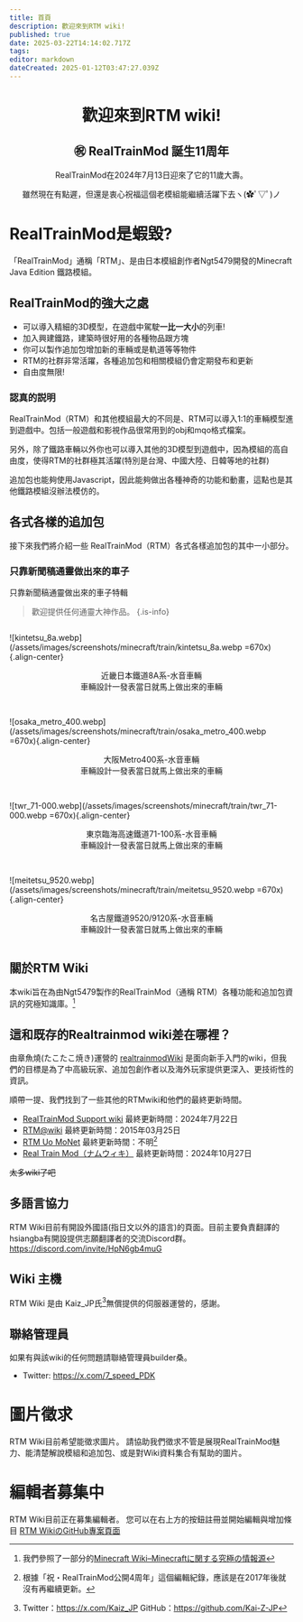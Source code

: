 ```yaml
---
title: 首頁
description: 歡迎來到RTM wiki!
published: true
date: 2025-03-22T14:14:02.717Z
tags: 
editor: markdown
dateCreated: 2025-01-12T03:47:27.039Z
---
```


<h1 style="text-align:center">歡迎來到RTM wiki!</h1>

<h2 style="text-align:center">㊗ RealTrainMod 誕生11周年</h2>

<p style="text-align:center">
  RealTrainMod在2024年7月13日迎來了它的11歲大壽。
<p style="text-align:center">
  雖然現在有點遲，但還是衷心祝福這個老模組能繼續活躍下去ヽ(✿ﾟ▽ﾟ)ノ

<!--
memo：到時候日文頁面會多一張相關圖片在這裡
-->

<!--
<blockquote class="twitter-tweet" data-media-max-width="800" data-lang="ja" data-dnt="true"><p lang="ja" dir="ltr"><a href="https://twitter.com/hashtag/RealTrainMod?src=hash&amp;ref_src=twsrc%5Etfw">#RealTrainMod</a> <a href="https://twitter.com/hashtag/Minecraft?src=hash&amp;ref_src=twsrc%5Etfw">#Minecraft</a> <br><br>あなたの街にも<br>自動車、走らせませんか？<br><br>レイアウトデータをUploadしました。<br>HojyoLayoutPack_『NPCCars_HTDemo』 <a href="https://t.co/Ya1LQQHKsP">https://t.co/Ya1LQQHKsP</a><br><br>RTM/H10BM/NPCCarsほか、<br>いくつかの前提Modが必要です。<br><br>（リプライで続く） <a href="https://t.co/QVpI5hywtz">pic.twitter.com/QVpI5hywtz</a></p>&mdash; 宝条みちる@Minecraft (@hojyo_minecraft) <a href="https://twitter.com/hojyo_minecraft/status/1789626066098942406?ref_src=twsrc%5Etfw">2024年5月12日</a></blockquote>
-->
          
# RealTrainMod是蝦毀?

「RealTrainMod」通稱「RTM」、是由日本模組創作者Ngt5479開發的Minecraft Java Edition 鐵路模組。



## RealTrainMod的強大之處
- 可以導入精細的3D模型，在遊戲中駕駛**一比一大小**的列車!
- 加入興建鐵路，建築時很好用的各種物品跟方塊
- 你可以製作追加包增加新的車輛或是軌道等等物件
- RTM的社群非常活躍，各種追加包和相關模組仍會定期發布和更新
- 自由度無限!

### 認真的説明
RealTrainMod（RTM）和其他模組最大的不同是、RTM可以導入1:1的車輛模型進到遊戲中。包括一般遊戲和影視作品很常用到的obj和mqo格式檔案。

另外，除了鐵路車輛以外你也可以導入其他的3D模型到遊戲中，因為模組的高自由度，使得RTM的社群極其活躍(特別是台灣、中國大陸、日韓等地的社群)

追加包也能夠使用Javascript，因此能夠做出各種神奇的功能和動畫，這點也是其他鐵路模組沒辦法模仿的。


## 各式各樣的追加包
接下來我們將介紹一些 RealTrainMod（RTM）各式各樣追加包的其中一小部分。
<!--
<blockquote class="twitter-tweet" data-conversation="none" data-lang="ja" data-dnt="true" data-theme="dark"><p lang="ja" dir="ltr">こちらのほうはソリオと比べて、なんだか少しいかめしい見た目になったような気がします……姉妹車なので、そう大きくは変わらないのですが。エンブレム効果でしょうか？ <a href="https://t.co/0AiJqQtqsy">pic.twitter.com/0AiJqQtqsy</a></p>&mdash; 宝条みちる@Minecraft (@hojyo_minecraft) <a href="https://twitter.com/hojyo_minecraft/status/1868287778649485411?ref_src=twsrc%5Etfw">2024年12月15日</a></blockquote>
-->

### 只靠新聞稿通靈做出來的車子
只靠新聞稿通靈做出來的車子特輯
> 歡迎提供任何通靈大神作品。
{.is-info}
<div style="
            display: flex;
            flex-wrap: wrap;
            justify-content: center;
            align-items: center;
            gap: 16px;
            ">
  <div>
    
  ![kintetsu_8a.webp](/assets/images/screenshots/minecraft/train/kintetsu_8a.webp =670x){.align-center}
  <p style="text-align:center">近畿日本鐵道8A系-水音車輛<br>車輛設計一發表當日就馬上做出來的車輛</p>
  </div>

  <div>
    
  ![osaka_metro_400.webp](/assets/images/screenshots/minecraft/train/osaka_metro_400.webp =670x){.align-center}
  <p style="text-align:center">大阪Metro400系-水音車輛<br>車輛設計一發表當日就馬上做出來的車輛</p>
  </div>

  <div>
    
  ![twr_71-000.webp](/assets/images/screenshots/minecraft/train/twr_71-000.webp =670x){.align-center}
  <p style="text-align:center">東京臨海高速鐵道71-100系-水音車輛<br>車輛設計一發表當日就馬上做出來的車輛</p>
  </div>

  <div>
    
  ![meitetsu_9520.webp](/assets/images/screenshots/minecraft/train/meitetsu_9520.webp =670x){.align-center}
  <p style="text-align:center">名古屋鐵道9520/9120系-水音車輛<br>車輛設計一發表當日就馬上做出來的車輛</p>
    
    
  </div>
</div>

## 關於RTM Wiki

本wiki旨在為由Ngt5479製作的RealTrainMod（通稱 RTM）各種功能和追加包資訊的究極知識庫。[^1]

## 這和既存的Realtrainmod wiki差在哪裡？

由章魚燒(たこたこ焼き)運營的 <a href="https://gamerch.com/realtrainmod/" target="_blank">realtrainmodWiki</a> 是面向新手入門的wiki，但我們的目標是為了中高級玩家、追加包創作者以及海外玩家提供更深入、更技術性的資訊。

順帶一提、我們找到了一些其他的RTMwiki和他們的最終更新時間。

* <a href="https://wikiwiki.jp/rtm-sub/" target="_blank">RealTrainMod Support wiki</a> 最終更新時間：2024年7月22日
* <a href="https://w.atwiki.jp/ngtmods/" target="_blank">RTM@wiki</a> 最終更新時間：2015年03月25日
* <a href="http://rtm-uo-monet.wikidot.com/" target="_blank">RTM Uo MoNet</a> 最終更新時間：不明[^2]
* <a href="https://namu.wiki/w/Real%20Train%20Mod" target="_blank">Real Train Mod（ナムウィキ）</a> 最終更新時間：2024年10月27日

~~太多wiki了吧~~

## 多語言協力
RTM Wiki目前有開設外國語(指日文以外的語言)的頁面。目前主要負責翻譯的hsiangba有開設提供志願翻譯者的交流Discord群。
https://discord.com/invite/HpN6gb4muG

## Wiki 主機
RTM Wiki 是由 Kaiz_JP氏[^3]無償提供的伺服器運營的，感謝。

## 聯絡管理員
如果有與該wiki的任何問題請聯絡管理員builder桑。
- Twitter: https://x.com/7_speed_PDK

# 圖片徵求
RTM Wiki目前希望能徵求圖片。
請協助我們徵求不管是展現RealTrainMod魅力、能清楚解說模組和追加包、或是對Wiki資料集合有幫助的圖片。

# 編輯者募集中
RTM Wiki目前正在募集編輯者。
您可以在右上方的按鈕註冊並開始編輯與增加條目
[RTM WikiのGitHub專案頁面](https://github.com/Builder256/RTM-Wiki) 

[^1]:我們參照了一部分的[Minecraft Wiki–Minecraftに関する究極の情報源](https://ja.minecraft.wiki/)
[^2]:根據「祝・RealTrainMod公開4周年」這個編輯紀錄，應該是在2017年後就沒有再繼續更新。
[^3]:Twitter：https://x.com/Kaiz_JP
GitHub：https://github.com/Kai-Z-JP




